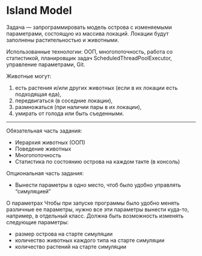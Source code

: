 # Island Model
Задача — запрограммировать модель острова с изменяемыми параметрами, состоящую из массива локаций. Локации будут заполнены растительностью и животными. 

Использованные технологии: ООП, многопоточность, работа со статистикой, планировщик задач ScheduledThreadPoolExecutor, управление параметрами, Git.

Животные могут:
1) есть растения и/или других животных (если в их локации есть подходящая еда),
2) передвигаться (в соседние локации),
3) размножаться (при наличии пары в их локации),
4) умирать от голода или быть съеденными.

___
Обязательная часть задания:

- Иерархия животных (ООП)
- Поведение животных
- Многопоточность
- Статистика по состоянию острова на каждом такте (в консоль)

Опциональная часть задания:
- Вынести параметры в одно место, чтоб было удобно управлять “симуляцией”

О параметрах 
Чтобы при запуске программы было удобно менять различные ее параметры, нужно все эти параметры вынести куда-то, например, в отдельный класс. Должна быть возможность изменять следующие параметры:

- размер острова на старте симуляции
- количество животных каждого типа на старте симуляции
- количество растений на старте симуляции
